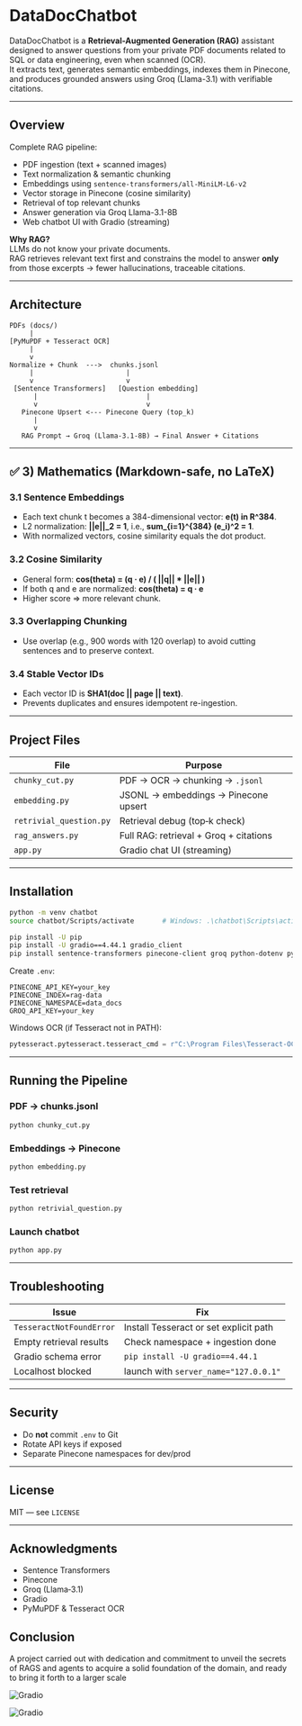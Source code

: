 # DataDocChatbot

DataDocChatbot is a **Retrieval-Augmented Generation (RAG)** assistant designed to answer questions from your private PDF documents related to SQL or data engineering, even when scanned (OCR).  
It extracts text, generates semantic embeddings, indexes them in Pinecone, and produces grounded answers using Groq (Llama-3.1) with verifiable citations.

---

## Overview

Complete RAG pipeline:

- PDF ingestion (text + scanned images)
- Text normalization & semantic chunking
- Embeddings using `sentence-transformers/all-MiniLM-L6-v2`
- Vector storage in Pinecone (cosine similarity)
- Retrieval of top relevant chunks
- Answer generation via Groq Llama-3.1-8B
- Web chatbot UI with Gradio (streaming)

**Why RAG?**  
LLMs do not know your private documents.  
RAG retrieves relevant text first and constrains the model to answer **only** from those excerpts → fewer hallucinations, traceable citations.

---

## Architecture

```
PDFs (docs/)
     |
[PyMuPDF + Tesseract OCR]
     |
     v
Normalize + Chunk  --->  chunks.jsonl
     |                       |
     v                       v
 [Sentence Transformers]   [Question embedding]
      |                           |
      v                           v
   Pinecone Upsert <--- Pinecone Query (top_k)
      |
      v
   RAG Prompt → Groq (Llama-3.1-8B) → Final Answer + Citations
```

---

## ✅ 3) Mathematics (Markdown-safe, no LaTeX)

### 3.1 Sentence Embeddings
- Each text chunk t becomes a 384-dimensional vector: **e(t) in R^384**.
- L2 normalization: **||e||_2 = 1**, i.e., **sum_{i=1}^{384} (e_i)^2 = 1**.
- With normalized vectors, cosine similarity equals the dot product.

### 3.2 Cosine Similarity
- General form: **cos(theta) = (q · e) / ( ||q|| * ||e|| )**
- If both q and e are normalized: **cos(theta) = q · e**
- Higher score ⇒ more relevant chunk.

### 3.3 Overlapping Chunking
- Use overlap (e.g., 900 words with 120 overlap) to avoid cutting sentences and to preserve context.

### 3.4 Stable Vector IDs
- Each vector ID is **SHA1(doc || page || text)**.
- Prevents duplicates and ensures idempotent re-ingestion.



---

## Project Files

| File | Purpose |
|------|---------|
| `chunky_cut.py` | PDF → OCR → chunking → `.jsonl` |
| `embedding.py` | JSONL → embeddings → Pinecone upsert |
| `retrivial_question.py` | Retrieval debug (top‑k check) |
| `rag_answers.py` | Full RAG: retrieval + Groq + citations |
| `app.py` | Gradio chat UI (streaming) |

---

## Installation

```bash
python -m venv chatbot
source chatbot/Scripts/activate       # Windows: .\chatbot\Scripts\activate

pip install -U pip
pip install -U gradio==4.44.1 gradio_client
pip install sentence-transformers pinecone-client groq python-dotenv pymupdf pytesseract pillow
```

Create `.env`:

```
PINECONE_API_KEY=your_key
PINECONE_INDEX=rag-data
PINECONE_NAMESPACE=data_docs
GROQ_API_KEY=your_key
```

Windows OCR (if Tesseract not in PATH):

```python
pytesseract.pytesseract.tesseract_cmd = r"C:\Program Files\Tesseract-OCR\tesseract.exe"
```

---

## Running the Pipeline

### PDF → chunks.jsonl
```bash
python chunky_cut.py
```

### Embeddings → Pinecone
```bash
python embedding.py
```

### Test retrieval
```bash
python retrivial_question.py
```

### Launch chatbot
```bash
python app.py
```

---

## Troubleshooting

| Issue | Fix |
|-------|-----|
| `TesseractNotFoundError` | Install Tesseract or set explicit path |
| Empty retrieval results | Check namespace + ingestion done |
| Gradio schema error | `pip install -U gradio==4.44.1` |
| Localhost blocked | launch with `server_name="127.0.0.1"` |

---

## Security

- Do **not** commit `.env` to Git
- Rotate API keys if exposed
- Separate Pinecone namespaces for dev/prod

---

## License

MIT — see `LICENSE`

---

## Acknowledgments

- Sentence Transformers  
- Pinecone  
- Groq (Llama‑3.1)  
- Gradio  
- PyMuPDF & Tesseract OCR

## Conclusion

A project carried out with dedication and commitment to unveil the secrets of RAGS and agents to acquire a solid foundation of the domain, and ready to bring it forth to a larger scale

![Gradio](images/first.gif)

![Gradio](images/second.gif)



